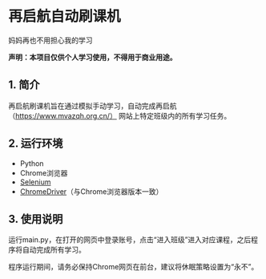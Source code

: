 # 再启航自动刷课机
妈妈再也不用担心我的学习

**声明：本项目仅供个人学习使用，不得用于商业用途。**

## 1. 简介

再启航刷课机旨在通过模拟手动学习，自动完成再启航（https://www.mvazqh.org.cn/） 网站上特定班级内的所有学习任务。

## 2. 运行环境

- Python
- Chrome浏览器
- [Selenium](https://pypi.org/project/selenium/)
- [ChromeDriver](https://chromedriver.chromium.org/downloads)（与Chrome浏览器版本一致）

## 3. 使用说明

运行main.py，在打开的网页中登录账号，点击“进入班级”进入对应课程，之后程序将自动完成所有学习。

程序运行期间，请务必保持Chrome网页在前台，建议将休眠策略设置为“永不”。
